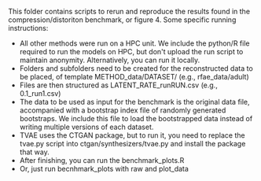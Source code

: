 This folder contains scripts to rerun and reproduce the results found in the compression/distoriton benchmark, or figure 4.
Some specific running instructions:
- All other methods were run on a HPC unit. We include the python/R file required to run the models on HPC, but don't upload the run script to maintain anonymity. Alternatively, you can run it locally.
- Folders and subfolders need to be created for the reconstructed data to be placed, of template METHOD_data/DATASET/ (e.g., rfae_data/adult)
- Files are then structured as LATENT_RATE_runRUN.csv (e.g., 0.1_run1.csv)
- The data to be used as input for the benchmark is the original data file, accompanied with a bootstrap index file of randomly generated bootstraps. We include this file to load the bootstrapped data instead of writing multiple versions of each dataset.
- TVAE uses the CTGAN package, but to run it, you need to replace the tvae.py script into ctgan/synthesizers/tvae.py and install the package that way.
- After finishing, you can run the benchmark_plots.R
- Or, just run becnhmark_plots with raw and plot_data